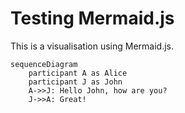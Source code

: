 # Testing Mermaid.js

This is a visualisation using Mermaid.js. 

```mermaid
sequenceDiagram
    participant A as Alice
    participant J as John
    A->>J: Hello John, how are you?
    J->>A: Great!
```